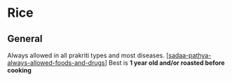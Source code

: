 # Rice

## General

Always allowed in all prakriti types and most diseases. [[sadaa-pathya-always-allowed-foods-and-drugs]]
Best is **1 year old and/or roasted before cooking**

[//begin]: # "Autogenerated link references for markdown compatibility"
[sadaa-pathya-always-allowed-foods-and-drugs]: sadaa-pathya-always-allowed-foods-and-drugs "Sadaa Pathya Always Allowed Foods and Drugs"
[//end]: # "Autogenerated link references"